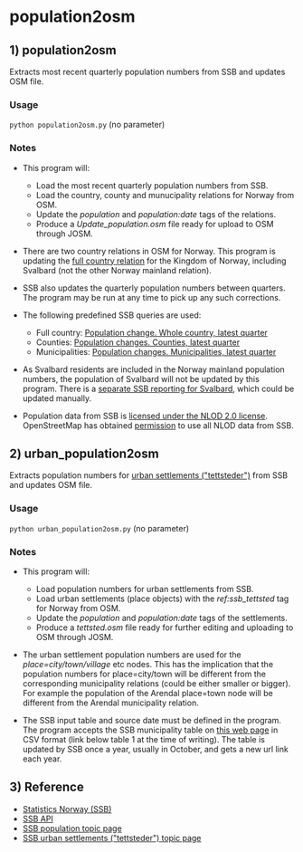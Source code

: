 # population2osm

## 1) population2osm
Extracts most recent quarterly population numbers from SSB and updates OSM file.

### Usage

<code>python population2osm.py</code> (no parameter)


### Notes

* This program will:
  * Load the most recent quarterly population numbers from SSB.
  * Load the country, county and munucipality relations for Norway from OSM.
  * Update the _population_ and _population:date_ tags of the relations.
  * Produce a _Update_population.osm_ file ready for upload to OSM through JOSM.
  
* There are two country relations in OSM for Norway. This program is updating the [full country relation](https://www.openstreetmap.org/relation/2978650) for the Kingdom of Norway, including Svalbard (not the other Norway mainland relation).

* SSB also updates the quarterly population numbers between quarters. The program may be run at any time to pick up any such corrections.

* The following predefined SSB queries are used:
  * Full country: [Population change. Whole country, latest quarter](https://data.ssb.no/api/v0/dataset/1104?lang=en)
  * Counties: [Population changes. Counties, latest quarter](https://data.ssb.no/api/v0/dataset/1102?lang=en)
  * Municipalities: [Population changes. Municipalities, latest quarter](https://data.ssb.no/api/v0/dataset/1108?lang=en)

* As Svalbard residents are included in the Norway mainland population numbers, the population of Svalbard will  not be updated by this program. There is a [separate SSB reporting for Svalbard](https://www.ssb.no/en/befolkning/statistikker/befsvalbard/halvaar), which could be updated manually.

* Population data from SSB is [licensed under the NLOD 2.0 license](https://www.ssb.no/en/informasjon/copyright). OpenStreetMap has obtained [permission](https://lists.nuug.no/pipermail/kart/2018-January/006345.html) to use all NLOD data from SSB.


## 2) urban_population2osm

Extracts population numbers for [urban settlements ("tettsteder")](https://www.ssb.no/en/befolkning/statistikker/beftett) from SSB and updates OSM file.

### Usage

<code>python urban_population2osm.py</code> (no parameter)


### Notes

* This program will:
  * Load population numbers for urban settlements from SSB.
  * Load urban settlements (place objects) with the _ref:ssb_tettsted_ tag for Norway from OSM.
  * Update the _population_ and _population:date_ tags of the settlements.
  * Produce a _tettsted.osm_ file ready for further editing and uploading to OSM through JOSM.
  
* The urban settlement population numbers are used for the _place=city/town/village_ etc nodes. This has the implication that the population numbers for place=city/town will be different from the corresponding municipality relations (could be either smaller or bigger). For example the population of the Arendal place=town node will be different from the Arendal municipality relation.

* The SSB input table and source date must be defined in the program. The program accepts the SSB municipality table on [this web page](https://www.ssb.no/en/befolkning/statistikker/beftett) in CSV format (link below table 1 at the time of writing). The table is updated by SSB once a year, usually in October, and gets a new url link each year.

## 3) Reference

* [Statistics Norway (SSB)](https://www.ssb.no/en)
* [SSB API](https://www.ssb.no/en/omssb/tjenester-og-verktoy/api)
* [SSB population topic page](https://www.ssb.no/en/befolkning)
* [SSB urban settlements ("tettsteder") topic page](https://www.ssb.no/en/befolkning/statistikker/beftett)
